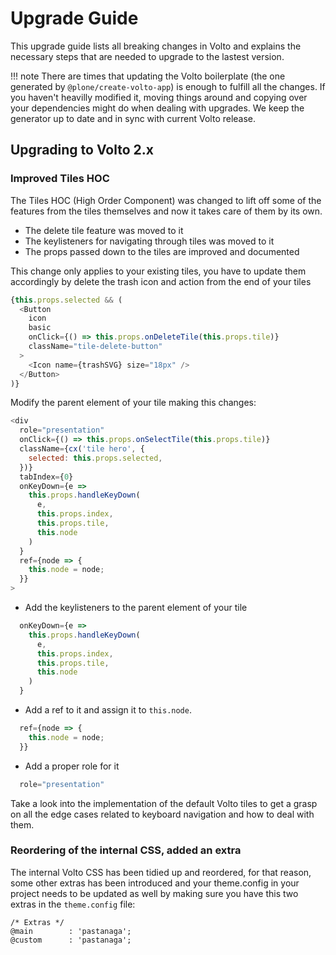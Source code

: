 # Upgrade Guide

This upgrade guide lists all breaking changes in Volto and explains the
necessary steps that are needed to upgrade to the lastest version.

!!! note
    There are times that updating the Volto boilerplate (the one generated by
    `@plone/create-volto-app`) is enough to fulfill all the changes. If you
    haven't heavilly modified it, moving things around and copying over your
    dependencies might do when dealing with upgrades. We keep the generator up
    to date and in sync with current Volto release.

## Upgrading to Volto 2.x

### Improved Tiles HOC

The Tiles HOC (High Order Component) was changed to lift off some of the
features from the tiles themselves and now it takes care of them by its own.

- The delete tile feature was moved to it
- The keylisteners for navigating through tiles was moved to it
- The props passed down to the tiles are improved and documented

This change only applies to your existing tiles, you have to update them
accordingly by delete the trash icon and action from the end of your tiles

```js
{this.props.selected && (
  <Button
    icon
    basic
    onClick={() => this.props.onDeleteTile(this.props.tile)}
    className="tile-delete-button"
  >
    <Icon name={trashSVG} size="18px" />
  </Button>
)}
```

Modify the parent element of your tile making this changes:

```js
<div
  role="presentation"
  onClick={() => this.props.onSelectTile(this.props.tile)}
  className={cx('tile hero', {
    selected: this.props.selected,
  })}
  tabIndex={0}
  onKeyDown={e =>
    this.props.handleKeyDown(
      e,
      this.props.index,
      this.props.tile,
      this.node
    )
  }
  ref={node => {
    this.node = node;
  }}
>
```

- Add the keylisteners to the parent element of your tile

```js
  onKeyDown={e =>
    this.props.handleKeyDown(
      e,
      this.props.index,
      this.props.tile,
      this.node
    )
  }
```

- Add a ref to it and assign it to `this.node`.

```js
  ref={node => {
    this.node = node;
  }}
```

- Add a proper role for it

```js
  role="presentation"
```

Take a look into the implementation of the default Volto tiles to get a grasp
on all the edge cases related to keyboard navigation and how to deal with them.

### Reordering of the internal CSS, added an extra

The internal Volto CSS has been tidied up and reordered, for that reason, some
other extras has been introduced and your theme.config in your project needs to
be updated as well by making sure you have this two extras in the
`theme.config` file:

```less
/* Extras */
@main        : 'pastanaga';
@custom      : 'pastanaga';
```
